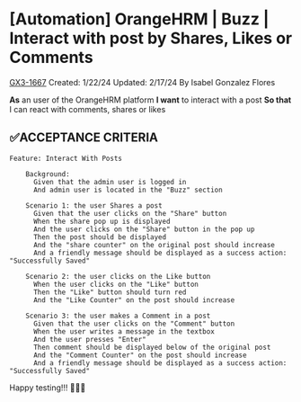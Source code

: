 # [Automation] OrangeHRM | Buzz | Interact with post by Shares, Likes or Comments

[GX3-1667](https://upexgalaxy34.atlassian.net/browse/GX3-1667) Created: 1/22/24 Updated: 2/17/24 By Isabel Gonzalez Flores

**As** an user of the OrangeHRM platform **I want** to interact with a post **So that** I can react with comments, shares or likes

## ✅ACCEPTANCE CRITERIA

```
Feature: Interact With Posts

    Background:
      Given that the admin user is logged in
      And admin user is located in the "Buzz" section

    Scenario 1: the user Shares a post
      Given that the user clicks on the "Share" button
      When the share pop up is displayed
      And the user clicks on the "Share" button in the pop up
      Then the post should be displayed
      And the "share counter" on the original post should increase
      And a friendly message should be displayed as a success action: "Successfully Saved"

    Scenario 2: the user clicks on the Like button
      When the user clicks on the "Like" button
      Then the "Like" button should turn red
      And the "Like Counter" on the post should increase

    Scenario 3: the user makes a Comment in a post
      Given that the user clicks on the "Comment" button
      When the user writes a message in the textbox
      And the user presses "Enter"
      Then comment should be displayed below of the original post
      And the "Comment Counter" on the post should increase
      And a friendly message should be displayed as a success action: "Successfully Saved"
```

Happy testing!!! 👩‍🚀🚩

